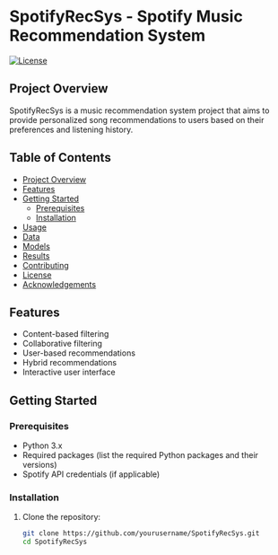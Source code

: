 # SpotifyRecSys - Spotify Music Recommendation System

[![License](https://img.shields.io/badge/license-MIT-blue.svg)](LICENSE)

## Project Overview

SpotifyRecSys is a music recommendation system project that aims to provide personalized song recommendations to users based on their preferences and listening history.

## Table of Contents

- [Project Overview](#project-overview)
- [Features](#features)
- [Getting Started](#getting-started)
  - [Prerequisites](#prerequisites)
  - [Installation](#installation)
- [Usage](#usage)
- [Data](#data)
- [Models](#models)
- [Results](#results)
- [Contributing](#contributing)
- [License](#license)
- [Acknowledgements](#acknowledgements)

## Features

- Content-based filtering
- Collaborative filtering
- User-based recommendations
- Hybrid recommendations
- Interactive user interface

## Getting Started

### Prerequisites

- Python 3.x
- Required packages (list the required Python packages and their versions)
- Spotify API credentials (if applicable)

### Installation

1. Clone the repository:
   ```bash
   git clone https://github.com/yourusername/SpotifyRecSys.git
   cd SpotifyRecSys
